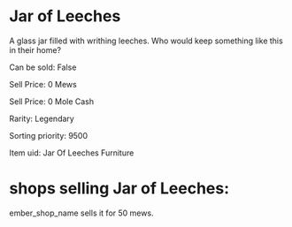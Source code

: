 # Jar of Leeches

A glass jar filled with writhing leeches. Who would keep something like this in their home?

Can be sold: False

Sell Price: 0 Mews

Sell Price: 0 Mole Cash

Rarity: Legendary

Sorting priority: 9500

Item uid: Jar Of Leeches Furniture

# shops selling Jar of Leeches:

ember_shop_name sells it for 50 mews.